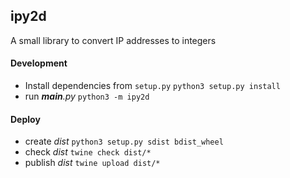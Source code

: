 ## ipy2d

A small library to convert IP addresses to integers

#### Development

* Install dependencies from `setup.py` `python3 setup.py install`
* run *__main__.py* `python3 -m ipy2d`

#### Deploy

* create *dist* `python3 setup.py sdist bdist_wheel`
* check *dist* `twine check dist/*`
* publish *dist* `twine upload dist/* ` 
